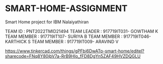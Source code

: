 # SMART-HOME-ASSIGNMENT

Smart Home project for IBM Nalaiyathiran 

TEAM ID : PNT2022TMID21494
TEAM LEADER : 917719IT031- GOWTHAM K
TEAM MEMBER : 917719IT107- SURIYA B
TEAM MEMBER : 917719IT046- KARTHICK S
TEAM MEMBER : 917719IT009- ARAVIND V


https://www.tinkercad.com/things/gPFbi6DwATp-smart-home/editel?sharecode=FNq8Y80jbV7a-RrB9HIo_fFD8DgYn5ZAF49HVZDQGLU
